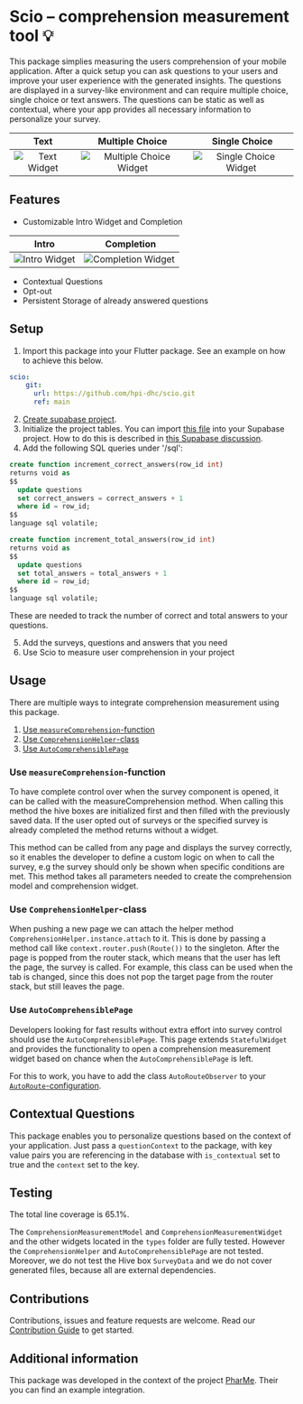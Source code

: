 <!-- 
This README describes the package. If you publish this package to pub.dev,
this README's contents appear on the landing page for your package.

For information about how to write a good package README, see the guide for
[writing package pages](https://dart.dev/guides/libraries/writing-package-pages). 

For general information about developing packages, see the Dart guide for
[creating packages](https://dart.dev/guides/libraries/create-library-packages)
and the Flutter guide for
[developing packages and plugins](https://flutter.dev/developing-packages). 
-->

# Scio – comprehension measurement tool 💡

This package simplies measuring the users comprehension of your mobile application. After a quick setup you can ask questions to your users and improve your user experience with the generated insights. The questions are displayed in a survey-like environment and can require multiple choice, single choice or text answers. The questions can be static as well as contextual, where your app provides all necessary information to personalize your survey.

Text |  Multiple Choice | Single Choice
:---:|:----------------:|:--------------:
![Text Widget](https://user-images.githubusercontent.com/16440155/176430213-163a1854-1bcb-44db-80b8-b2f7385cb8d9.png) |![Multiple Choice Widget](https://user-images.githubusercontent.com/16440155/176430341-85da1d1e-9f46-4adf-a964-03f69be9678e.png)  |  ![Single Choice Widget](https://user-images.githubusercontent.com/16440155/176429898-2bc845cb-a13b-418c-80ef-dbc52ccb743b.png)

<!--
TODO: Put a short description of the package here that helps potential users
know whether this package might be useful for them.
-->

## Features

- Customizable Intro Widget and Completion

Intro | Completion
:----:|:---------:
![Intro Widget](https://user-images.githubusercontent.com/16440155/176430625-c093a420-6d71-4662-9e89-da1118315300.png) | ![Completion Widget](https://user-images.githubusercontent.com/16440155/176430651-e748b365-5185-46d6-885b-4818444d4ef8.png)

- Contextual Questions
- Opt-out
- Persistent Storage of already answered questions

## Setup

1. Import this package into your Flutter package. See an example on how to achieve this below.
```yaml
scio:
    git: 
      url: https://github.com/hpi-dhc/scio.git
      ref: main
```
2. [Create supabase project](https://app.supabase.com/).
3. Initialize the project tables. You can import [this file](example/database_dump)
into your Supabase project. How to do this is described in [this Supabase discussion](https://github.com/supabase/supabase/discussions/773).
4. Add the following SQL queries under '/sql':
```sql
create function increment_correct_answers(row_id int)
returns void as
$$
  update questions
  set correct_answers = correct_answers + 1
  where id = row_id;
$$
language sql volatile;
```
```sql
create function increment_total_answers(row_id int)
returns void as
$$
  update questions
  set total_answers = total_answers + 1
  where id = row_id;
$$
language sql volatile;
```
These are needed to track the number of correct and total answers to your questions.

5. Add the surveys, questions and answers that you need
6. Use Scio to measure user comprehension in your project

## Usage

There are multiple ways to integrate comprehension measurement using this package.

1. [Use `measureComprehension`-function](#use-measurecomprehension-function)
2. [Use `ComprehensionHelper`-class](#use-comprehensionhelper-class)
3. [Use `AutoComprehensiblePage`](#use-autocomprehensiblepage)

### Use `measureComprehension`-function

To have complete control over when the survey component is opened, it can be
called with the measureComprehension method. When calling this method the
hive boxes are initialized first and then filled with the previously saved data. If the
user opted out of surveys or the specified survey is already completed the method
returns without a widget.

This method can be called from any page and displays the survey correctly, so
it enables the developer to define a custom logic on when to call the survey, e.g
the survey should only be shown when specific conditions are met. This method
takes all parameters needed to create the comprehension model and comprehension
widget.

### Use `ComprehensionHelper`-class

When pushing a new page we can attach the helper method `ComprehensionHelper.instance.attach` to it. This is done by passing a method call like `context.router.push(Route())` to the singleton. After the page is popped from the router stack, which means that the user has left the page, the survey is called. For example, this class can be used when the tab is changed, since this does not pop the target page from the router stack, but still leaves the page.

### Use `AutoComprehensiblePage`

Developers looking for fast results without extra effort into survey control should use the `AutoComprehensiblePage`. This page extends `StatefulWidget` and provides the functionality to open a comprehension measurement widget based on chance when the `AutoComprehensiblePage` is left.

For this to work, you have to add the class `AutoRouteObserver` to your [`AutoRoute`-configuration](https://pub.dev/packages/auto_route#navigation-observers).

## Contextual Questions

This package enables you to personalize questions based on the context of your application. Just pass a `questionContext` to the package, with key value pairs you are referencing in the database with `is_contextual` set to true and the `context` set to the key.

## Testing

The total line coverage is 65.1%. 

The `ComprehensionMeasurementModel` and `ComprehensionMeasurementWidget` and the other widgets located in the `types` folder are fully tested. However the `ComprehensionHelper` and `AutoComprehensiblePage` are not tested. Moreover, we do not test the Hive box  `SurveyData` and we do not cover generated files, because all are external dependencies.

## Contributions

Contributions, issues and feature requests are welcome. Read our [Contribution Guide](CONTRIBUTING.md) to get started.

## Additional information

<!--
TODO: Tell users more about the package: where to find more information, how to 
contribute to the package, how to file issues, what response they can expect 
from the package authors, and more.
-->

This package was developed in the context of the project [PharMe](https://github.com/hpi-dhc/PharMe). Their you can find an example integration.

